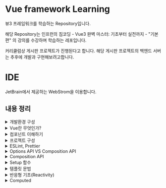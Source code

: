 # Vue framework Learning

뷰3 프레임워크를 학습하는 Repository입니다.

해당 Repository는 인프런의 짐코딩 - Vue3 완벽 마스터: 기초부터 실전까지 - "기본편" 의 강의를 수강하며 학습하는 레포입니다.

커리큘럼상 게시판 프로젝트가 진행된다고 합니다.
해당 게시판 프로젝트의 백엔드 서버는 추후에 개발과 구현해보려고합니다.

# IDE
JetBrain에서 제공하는 WebStrom을 이용합니다.


## 내용 정리

<details>
<summary>개발환경 구성</summary>
- 강의에서 소개하는 vsCode의 확장프로그램은 이미 WebStrom에서 모두 제공되는 기능이므로, 생략합니다. <br>
- 크롬 웹스토어에서 `vue devtools`를 검색하면 Vue.js devtools 2개가 나오는데, 이중 legacy는 Vue2를 가리킵니다. <br> 따라서 레거시가 아닌 Vue.js devtools를 설치합니다.
</details>



<details>
<summary>Vue란 무엇인가?</summary>

## Vue
User Interface 개발을 위한 자바스크립트 프레임워크입니다.

관련된 파일은 [vue3.html](./src/tmp/vue3.html), [javascript.html](./src/tmp/javascript.html) 입니다.

이 두 파일의 차이는 다음과 같습니다.
1. 선언적 렌더링(Declarative Rendering) : Vue는 템플릿 구문`{{ 데이터 }}`를 활용하여 데이터를 선언적으로 출력(렌더링)할 수 있도록 합니다.
 
2. 반응성(Reactivity) : Vue는 JavaScript 상태 변경을 자동으로 추적하고 변경이 발생하면 DOM을 효율적으로 업데이트합니다.

이를 활용하여 순수 자바스크립트를 이용하는 것보다 더욱 빠르게 애플리케이션을 제작할 수 있습니다.

### Vue의 바인딩

관련된 파일은 [quickly.html](./src/tmp/quickly.html)입니다.

v-bind 속성을 이용하여 script태그에서 선언한 message를 바인딩 시켜줍나다 .  <br>
그리고 message의 값이 변경되면, 자동으로 placeholder의 값도 변경됩니다.

참고로 vue.js devtools를 다운로드하고, 다음과 같이 사용할 수 있습니다.

<div align="left">
  <img src="https://velog.velcdn.com/images/tjdtn4484/post/0d4ac0f1-872a-4250-ae51-3a02e27ff335/image.png">
</div>

 <br>

<div align="left">
  <img src="https://velog.velcdn.com/images/tjdtn4484/post/494205e7-11a3-4fce-b967-ad9470d31d08/image.png">
</div>

해당 값을 변경하면, 브라우저도 변경됩니다.

그리고 속성에서 `v-`라는 접두어가 붙은 특수 속성을 디렉티브(directive)라고 합니다.

### 이벤트 핸들링

관련된 파일은 [quickly.html](./src/tmp/quickly.html)입니다.

순수 html 태그 안에 `on`과 이벤트를 입력하면, 핸들링을 할 수 있는데,  <br>
Vue에선 `v-on`과 이벤트를 입력하여 핸들링을 할 수 있습니다.

reverseMessage와 관련된 코드입니다.

```
<!-- 이벤트 핸들링 -->
<button v-on:click="reverseMessage">click</button>
```

## 양방향 바인딩(v-model)

관련된 파일은 [quickly.html](./src/tmp/quickly.html)입니다.
username 과 관련된 코드입니다.

script에서 변경시엔, tag안의 값도 변경되어 나타납니다.  <br>
반면, 브라우저의 값을 변경하면, script 태그 안의 내용은 변경되지 않습니다.  <br>  <br>

왜냐하면, 단방향으로 바인딩되어 있기 때문인데요.  <br>
그래서 브라우저에서 값을 변경하면, 스크립트의 value도 변경될 수 있도록 **양방향 바인딩**을 해주어야 합니다.  <br> <br>

**양방향 바인딩**을 하기 위해 쓰는 것이 **v-model**입니다.  <br>
이 때 브라우저에서 값이 변경되면 스크립트의 value도 함께 변경됩니다.

```
{{ username }}
<!--    단방향 바인딩    <input type="text" v-bind:value="username" />-->
<!-- 양방향 바인딩 --> <input type="text" v-model="username" />
```


## 조건문
`v-if`라는 특수 속성(디렉티브)으로 제어할 수 있습니다.

관련된 파일은 [quickly.html](./src/tmp/quickly.html)입니다.

```
<p v-if="visible">보이나요?</p> <!-- 조건문 -->
<button type="button" v-on:click="visible = true">visible</button>
        
```


## 반복문
`v-for`로 배열에서 데이터를 가져와 아이템 목록을 표시하는데 사용할 수 있습니다.

관련된 파일은 [quickly.html](./src/tmp/quickly.html)입니다. 


```
<ul>
  <li v-for="item in items">{{item}}</li>
</ul>
```

</details>

<details>
<summary>컴포넌트 이해하기</summary>

**모듈** : 자바스크립트 코드를 재사용할 수 있도록 분리한 파일 <br><br>

**컴포넌트**                            <br>
- 뷰에서 UI를 재활용할 수 있도록 정의한 것   <br>                           
- 컴포넌트를 활용하면 자바스크립트 코드뿐만 아니라, HTML, CSS도 함께 캡슐화하여 재사용 가능. <br><br>

컴포넌트의 정의에든 두 가지 방법이 있습니다. <br><br>

하나는 **문자열 템플릿**, 하나는 **SFC(Single File Component)**가 있습니다. <br>

```
<script> 
    const BookComponent = {
        template : `
            <article class="book">
                <div class="book_subtitle">제목</div>
                <div class="book__title">HTML 강좌</div>
            </article>
        `,    
    };
    
    const app = Vue.createApp({});
    app.component("BookComponent",BookComponent);
    app.mount("#app");
</script>
```

위와 같이 component를 선언하고, <br>
등록했다면, <br>
사용만 하면 됩니다. <br><br>

사용은 body태그 안에 다음과 같이 추가만 해주면 됩니다.
<br>
```
<book-component></book-component>
```
<br>
그럼 해당 template 내의 구조가 만들어집니다.<br>


<div align="left">
  <img src="https://velog.velcdn.com/images/tjdtn4484/post/cf18fbe6-38f7-4bf8-9fc3-81e8d5f421dc/image.png">
</div>

<br>

컴포넌트를 활용하면, 이처럼 단 몇 줄의 태그로 아래와 같은 UI를 만들 수 있습니다. <br>

<div align="left">
  <img src="https://velog.velcdn.com/images/tjdtn4484/post/d98eaf54-a7df-4aa1-953e-60d9f58d01d9/image.png">
</div>

관련된 파일은 [여기](./src/learning-component/index.html)에 있습니다. <br><br>

그리고 위에 사진에 보시면 **Root 컴포넌트**가 존재함을 알 수 있는데, <br>
루트 컴포넌트는 처음 `Vue.craeteApp({})`으로 루트 컴포넌트를 처음에 생성할 때 괄호 안에 옵션을 전달하는데, <br>
그 옵션은 루트 컴포넌트를 생성할 때 사용하는 옵션입니다. <br><br>

그리고 이 태그들도 줄일 수 있습니다. <br>

```
const App = {
            template: `
            <app-header></app-header>
            <app-nav></app-nav>
            <app-view></app-view>
            `,
        }
///

app.component("App", App);
app.mount("#app");


//  HTML에 한 번에 한 줄로도 선언가능합니다.
<app></app>

```
<br>
지금까지의 방법은 **문자열 팀플릿**에 관한 내용입니다. <br>
이 방법은 계속 추가되는 내용이 있으면 코드가 길어지고, 불편해집니다. <br>

그래서 현업에서도 SFC 방식으로 개발을 진행하는데, <br>
SFC 방식으로는 **Vue CLI** 혹은 **Vite** 와 같은 빌드 도구가 필요합니다.

#### Vite 사용시

```
npm init -y
```

뷰도 npm으로 프로젝트를 관리할 것이기 때문에, cdn 방식이 아닌 npm으로 라이브러리를 설치해야 합니다.

```
npm install vue
```

vite 설치는 다음과 같습니다.

```
npm install vite
```

그리고 비트로 Vue.js 개발을 하려면 플러그인이 필요합니다. <br>

참고로 플러그인 [사이트는 바로 여기](https://github.com/vitejs/vite-plugin-vue/tree/main/packages/plugin-vue)입니다.

```
npm i @vitejs/plugin-vue
```

그리고 vite는 실행시 vite.config.js 파일을 참조합니다. <br><br>

다음으로 해당코드를 vite.config.js에 붙여넣기 해주시면 됩니다. <br>
(해당 링크에서 처음으로 나오는 코드입니다.) <br>

```
// vite.config.js
import vue from '@vitejs/plugin-vue'

export default {
  plugins: [vue()],
}
```

이제 비트 설치가 끝났습니다.

package.json에서 script 태그 안에서 dev라는 이름응로 vite를 추가해줍니다.

```
"dev": "vite",
```

이후 실행시 다음 명령어를 실행하면 됩니다.

```
npm run dev
```

### 컴포넌트를 사용하는 이유
- 컴포넌트를 사용하면 UI를 재사용 할 수 있습니다.
  - 프론트엔드 개발을 하다보면 JavaScript 뿐만 아니라 HTML, CSS를 반복적으로 사용할 때가 있습니다. <br> 이런경우 컴포넌트로 캡슐화 한 후 필요한 곳에서 사용할 수 있습니다.
- 컴포넌트를 사용하여 UI를 독립적으로 나눔으로써(레이아웃 등) 코드를 클린하게 할 수 있습니다.
  - 프론트엔드 개발을 하다보면 코드가 길어져 유지보수가 힘들 수 있습니다. <br> 이런경우 컴포넌트로 독립적으로 분리함으로써 코드를 클린하게 하여 유지보수를 보다 쉽게할 수 있습니다.


</details>

<details>
<summary>프로젝트 구성</summary>

#### Vue 설치방법

CLI를 사용하면 명령어 하나로 프로젝트를 scaffolding 할 수 있기 때문에 편리합니다.<br><br>

**scaffold**이란?
- 개발을 용이하게 시작할 수 있는 발판을 제공해주는 것을 의미합니다.

<br>
CLI로 시작하는 방법은 두 가지가 있습니다. <br>

#### Vue CLI
Vue CLI는 웹팩 기반 빌드도구입니다. <br>
하지만, Vue CLI는 현재 유지관리 모드에 있으므로, <br>
특정 웹팩 기능에 의존하지 않는 한 vite로 새로운 프로젝트를 시작하는 것을 공식문서에선 권장하고 있습니다.

#### Vite
Vite는 Vue SFC를 지원하고 매우 가볍고 빠른 빌드 도구입니다. <br>
Vue!의 저자이기도 한 Evan You가 만들었습니다. <br>

- Vite는 개발 서버를 구동할 때 매우 빠릅니다.
- 소스 코드의 변경이 일어났을 때 전체 모듈을 번들링 하는 것이 아니라, 변경된 모듈만 교체하기 때문에 개발을 더욱 더 빠르게 진행할 수 있습니다.

### vite로 프로젝트 구성하기

다음 명령어를 입력하여 vite로 프로젝트를 구성할 수 있습니다.

```
npm init vue
```

해당 명령어로 공식 Vue 프로젝트 스케폴딩 도구인 `create-vue`를 설치하고 실행합니다. <br>
프로젝트 이름을 설정한 후, 마지막 ESLint(코드 검사기)와 Prettier외엔 다 no를 선택해줍니다. <br>
그럼 프로젝트 이름으로 설정한, 디렉터리가 생깁니다. <br>
이 폴더가 프로젝트 디렉터리입니다. <br>

CLI를 통해 해당 디렉터리로 이동하여, 다음 명령어로 의존된 라이브러리를 설치합니다. <br>

```
npm install
```

설치 완료 후, 다음 명령어로 실행합니다.

```
npm run dev
```

터미널에서 나오는 경로를 통해 Vue로 진입할 수 있습니다.

</details>

<details>
<summary>ESLint, Prettier</summary>

<div align="left">
  <img src="https://velog.velcdn.com/images/tjdtn4484/post/12a551fa-661b-4645-ab5e-1eb69b7dec66/image.png">
</div>

이 사진은 현재 프로젝트의 폴더 구조입니다. <br><br>

맨 마지막의 **vite.config.js**sms vite의 환경 설정파일입니다. <br>
vite 명령어를 사용할 때 해당 파일을 참고합니다. <br><br>

vite.config.js에서 alias 탭이 있는데, <br>
왼쪽 항목의 URL의 매개변수를 가리킨다는 의미입니다. <br><br>

```
'@': fileURLToPath(new URL('./src', import.meta.url))
```

이렇게 설정되어있는데, `@`이 `./src` 경로를 가리킨다는 의미입니다. <br><br>

현재 디렉터리가 src인데, src안에 component 안에 TheWelcome.vue 파일이 있습니다. <br><br>

만약 이 파일을 import 할 때 <br>

```
import TheWelcome from './components/TheWelcome.vue'
```

이렇게 쓸 수도 있지만, 다음처럼 사용할 수도 있습니다.

```
import TheWelcome from '@/components/TheWelcome.vue'
```

기본적인 내용은 생략합니다. <br>
~~(Vue 이전 강의에 다 나오거든요 ㅎㅎ)~~

**public** 디렉터리는 정적 리소스를 담고 있는 디렉터리입니다. <br>
src 하위의 **asset** 디렉터리는 웹팩이나 vite와 같은 빌드도구의 영향을 받는 이미지나 CSS 등 정적인 리소스를 담는 디렉터리입니다.

그리고 src하위의 **App.vue** 컴포넌트가 루트 컴포넌트입니다.<br>

---

### Vue 스타일 가이드

애플리케이션을 개발할 때 코드 컨벤션, 코드 스타일은 협업할 때 굉장히 중요합니다. <br>
예를 들어, 자바스크립트에서 홑따옴표로 감쌀지, 쌍따옴표로 감쌀지, 명령문 끝에 세미콜론을 넣을지 안 넣을지 등등 <br>
이러한 규칙을 **스타일**이라고 합니다. <br><br>

Vue의 스타일 가이드는 JavaScript나 HTML에 대한 제한을 최대한 피합니다. <br>

하지만 **뷰 스타일 가이드**에서 제안하고 싶은 점은 <br> 
뷰로 구현할 때 특정 스타일로 개발을 하게 되면 굉장히 유용하다는 점이 있는데, <br>
이러한 규칙을 4가지 범주로 나눠서 제안을 하고 있습니다 <br><br>

즉, 뷰로 개발할 때 어떤 점이 좋았다 혹은 어떤 점이 별로였는지 이러한 경험을 알려주는 가이드입니다.<br>

### 규칙 예시
- 컴포넌트 이름에 합성어 사용
  - 예시로 todo라는 것보단, **todo-item**과 같이 합성어로 사용하는 게 좋다고 합니다.
- Prop 정의
  - 배열로 간단하게 정의하는 것보다 **객체로 상세하게 정의하는 것**이 좋고, 아니라면 최소한 **타입은 정하는 것**을 가이드하고 있습니다.
  - `.eslintrc.cjs` 파일에서 module.exports 하위의 root 하위의 'eslint:recommended' 부분은 ESLint에서 다음과 같이 체크된 부분이 있습니다. <br> 
  이 부분은 "해당 항목은 자동으로 검사해라"라는 옵션이라고 보시면 됩니다.
  <div align="left">
    <img src="https://velog.velcdn.com/images/tjdtn4484/post/a1be217a-8de4-4266-b9ba-92bbe8d9e6a8/image.png">
  </div>
- `@vue/eslint-config-prettier` 옵션은 불필요한 규칙 혹은 ESLint 와 Prettier와의 충돌할 수 있는 규칙을 끄는 충돌방지용 옵션입니다.

### ESLint 속성추가

프로젝트 설정처럼 하다보면, '.eslintrc.cjs'이 있습니다. <br>
커스텀 컨벤션, 룰을 추가하려면 `rules` 속성을 추가해야합니다.

```
  "rules": {
    "no-console": "error", // 콘솔 사용시 Error가 발생합니다.
    "no-console": "warn", // 콘솔 사용시 경고표시가 발생합니다.
    "no-console": "off", // no-console 옵션 사용을 비활성화합니다.
    
  },
```

참고로 저는 WebStrom을 사용 중인데, 따로 설정을 해야하는 것 같습니다. <br>
혹여 위의 코드를 추가해도 에러가 발생하지 않으면, Settings에서 **ESLint**를 검색하여 선택 후, <br>
**Disable ESLint**로 되어있는 것을 **Manual ESLint configuration**으로 변경하여 적용해주시면 됩니다. 

강의에서는 다음과 같이 설정합니다. 

<div align="left">
  <img src="https://velog.velcdn.com/images/tjdtn4484/post/0633b516-413a-47d8-947d-2ff02f6db184/image.png">
</div>

다음은 ESLint를 적용 후, 파일마다 빨간 줄이 나오는데, 이걸 일일이 적용하기엔 귀찮습니다. <br>
따라서, 일괄적으로 저장하는 법을 보겠습니다. <br><br>

해당 파일들에 ESLint를 적용하고, 저장을 누를 때, 자동으로 ESLint가 적용되는데, 컨텐츠 제작자는 VScode를 통해서 설정합니다. <br>
하지만, 저는 JetBrain의 WebWtorm을 사용하므로, 위와 같이 적용하려면 다음과 같이 해주시면 됩니다.

<div align="left">
  <img src="https://velog.velcdn.com/images/tjdtn4484/post/c7e9d8c8-4a98-4d9c-b594-4dfceda87e67/image.png">
</div>

settings-ESLint를 검색 후, 선택해주셔서 위와 같이 해주시면 됩니다. <br><br>

이후, main.js 혹은 App.vue에서 저장을 하면 깔끔하게 정리됩니다. <br><br>

그리고 전체 파일을 적용하려면, 터미널을 통해서 다음 명령어를 입력하면 됩니다.

```
npm run lint
```

그러면 전체적으로 lint 검사가 진행되는 것을 알 수 있습니다. <br><br>

그리고 ESLint를 적용한다면, Prettier를 비활성화 해줍니다. <br>


</details>

<details>
<summary>Options API VS Composition API</summary>

Vue2는 Options API를 사용했지만, Vue3가 나오면서 Composition API가 나왔고, <br>
Vue 진영에서도 Composition API를 이용하여 개발하기를 권장하고 있습니다.

#### Option API 스타일

```
    data() {
		return {
			counter: 0,
		};
	},
	methods: {
		increment() {
			this.counter++;
		},
	},
	mounted() {
		console.log('컴포넌트가 마운트 되었습니다');
	},
```

위와 같이 상태 데이터는 데이터 안에 선언하고,<br>
메서드는 메서드 안에 선언하고, <br>
컴포넌트가 마운트 되었을 때는 마운트 메서드를 선언해서 작성하는 방식입니다. <br>

#### Composition API 스타일

```
    setup() {
		const counter = ref(0);
		const increment = () => counter.value++;

		onMounted(() => {
			console.log('컴포넌트가 마운트 되었습니다');
		});

		return {
			counter,
			increment,
		};
	},
```

위의 코드와 같이 setup 함수 안에 그룹핑 해놓은 스타일이 컴포지션 API 입니다. <br><br>

Vue 공식문서를 통해서 API의 함수들을 더욱 자세히 확인할 수 있습니다. <br>

### 컴포지션 API가 나온 배경

Optinos API 같은 경우, 데이터, 메서드 등의 코드를 보면 **동일한 논리적 관심사를 처리하는 코드가 분산**이 되어있습니다.<br> <br>

만약 코드가 길어지면, 복잡해져서 스크롤을 한창 아래로 내려야합니다. <br><br>

하지만, 컴포지션 API를 사용하게되면, **동일한 논리적 관심사를 그룹핑**할 수 있습니다.<br>
코드를 그룹핑함으로써 분석하기 쉽고, 유지보수가 용이해집니다. <br><br>

만약 코드를 다른 곳에서 사용한다면, <br>
관심사가 동일한 코드를 가지고 유틸 파일로 만들 수 있습니다. <br><br>

하지만 Options API는 코드조각을 일일이 찾아야 됩니다. <br>
번거롭게요... <br><br>

그리고 Composition API를 사용하면, 동일한 관심사 코드를 그룹핑하고, 추출하여 쉽게 재활용 가능합니다. <br>
이 때 **관심사를 추출하여 재사용 가능한 코드**를 컴포지션 API에서는 **컴포저블**이라고 부릅니다. <br><br>

컴포저블은 OptionsAPI에서 사용했던 믹스인의 모든 단점을 해결해줍니다. <br>
또한, <br>
Vue3의 재사용이 가능한 함수를 활용하면, 믹스인을 사용할 필요도 없습니다.<br><br>

**정리하자면**,<br>
- 컴포지션 API는 코드 조각을 그룹핑함으로써 분석을 용이하게 합니다.
- 컴포저블 함수를 사용해서 애플리케이션 전체에서 코드를 매우 쉽게 재사용할 수 있게 해줍니다.


### OptionsAPI, CompositionAPI의 관계

- CompositionAPI는 OptionsAPI의 대부분의 기능을 대체합니다. 
  - 하지만, 경우에 따라 필요한 경우 OptionsAPI를 사용해야 할 수도 있습니다.

- OptionsAPI, CompositionAPI를 같이 사용할 수도 있습니다.
  - 기존 OptionsAPI로 개발을 했지만, Composition API의 기능이 필요한 경우에만 사용하는 것이 좋습니다.
  - 새로운 프로젝트를 진행할 떄는 CompositionAPI를 기반으로 개발하는 것이 좋습니다.

비교하기 좋은 사이트는 다음과 같습니다. <br>
[뷰 3 공식문서](https://vuejs.org/)입니다.

해당 사이트에서 Docs의 Guide를 선택합니다.

<div align="left">
  <img src="https://velog.velcdn.com/images/tjdtn4484/post/b116b526-dd97-4299-be02-dc3c38a985b5/image.png">
</div>


그리고, 왼쪽 상단의 **Options** 혹은 **Composition** 토글을 통해서 두 API 방식을 비교할 수 있습니다.

<div align="left">
  <img src="https://velog.velcdn.com/images/tjdtn4484/post/7f42a891-b794-46b3-866e-7ee4f26ee209/image.png">
</div>

<div align="left">
  <img src="https://velog.velcdn.com/images/tjdtn4484/post/aa26cf22-d7ff-4c14-be26-f3386c7d80e7/image.png">
</div>


</details>

<details>
<summary>Composition API</summary>

컴포지션 API는 성격에 따라 **반응형 API**, **라이프 사이클 Hook**, **종속성 주입** 으로 구분됩니다.<br><br>


### 반응형 API
- 말 그대로 반응하는 데이터와 관련된 API 세트라고 보시면 됩니다. <br><br>

#### 반응형이란?

다음과 같이 App.vue 코드를 작성합니다.<br><br>


```
<template>
	<div>
		<h2>반응형 메시지</h2>
		<p>{{ reactiveMessage }}</p>
		<h2>일반 메시지</h2>
		<p>{{ normalMessage }}</p>
	</div>
</template>

<script>
import { ref } from 'vue';

export default {
	setup() {
		const reactiveMessage = ref('Hello Reactive Message');
		const normalMessage = 'Hello Nomal Message';

		return {
			reactiveMessage,
			normalMessage,
		};
	},
};
</script>

<style lang="scss" scoped></style>

```

그럼 다음과 같이 나올 것입니다.

<div align="left">
  <img src="https://velog.velcdn.com/images/tjdtn4484/post/a497ab54-2a2f-4a59-b737-6e48fb9765c9/image.png">
</div>

그리고 버튼을 누르면, `!`를 추가하는 코드를 작성해보겠습니다.<br><br>

```
		<h2>반응형 메시지</h2>
		<p>{{ reactiveMessage }}</p>
		<button v-on:click="addReactiveMessage">Add Message</button>
		<h2>일반 메시지</h2>

		...
		
		const reactiveMessage = ref('Hello Reactive Message');
		const addReactiveMessage = () => {
			reactiveMessage.value = reactiveMessage.value + '!';
		};
		const normalMessage = 'Hello Nomal Message';

		return {
			reactiveMessage,
			normalMessage,
			addReactiveMessage,
		};
...

<style lang="scss" scoped></style>
```

그리고 메세지를 클릭해보면, <br><br>

<div align="left">
  <img src="https://velog.velcdn.com/images/tjdtn4484/post/0cb12eba-3746-4d52-86d4-c4e225e63ab1/image.png">
</div>

위 그림처럼 느낌표가 붙습니다.(3번을 눌렀기 때문입니다.) <br><br>

선언했던 `reactiveMessage`이 반응형 메세지였는데, <br>
이 **반응형 메세지의 상태가 변경됨**에 따라, **UI도 함께 변경**되는 것을 확인할 수 있습니다. <br><br>

그 이유는 ref API를 사용했기 때문입니다.<br><br>

반면에, 일반메세지는 어떻게 될까요? <br><br>

다음과 같이 코드를 작성합니다.<br><br>

```
  ...
        <h2>일반 메시지</h2>
		<p>{{ normalMessage }}</p>
		<button v-on:click="addNomalMessage">Add Message</button>
  
  ...
        const normalMessage = 'Hello Nomal Message';
        const addNomalMessage = () => {
            addNomalMessage.value = addNomalMessage.value + '!';
        };

		return {
			...
			addReactiveMessage,
			addNomalMessage,
  ...
```

그러면 다음과 같이 나오는데, <br>

<div align="left">
  <img src="https://velog.velcdn.com/images/tjdtn4484/post/d86ca3c5-35f5-472a-824f-db10e5e4f31c/image.png">
</div>

위 그림은 버튼을 몇 번 클릭한 모습입니다.<br><br>

이 말인 즉슨, 반응형 메시지가 아니라면,  <br>
음... 네... <br>


<div align="left">
  <img src="https://velog.velcdn.com/images/tjdtn4484/post/edffdb4b-5995-4394-9e73-ae9420234bbd/image.png">
</div>

그렇습니다..

이처럼 반응형 API는 반응형 데이터를 선언하거나, 혹은 <br>
그와 관련된 일을 하는 API입니다.<br><br>


```
isRef() // 반응형인지 확인하는 문법
```

콘솔을 통해서 반응형인지 아닌지를 보도록 하겠습니다.

<div align="left">
  <img src="https://velog.velcdn.com/images/tjdtn4484/post/9da7c4ca-0fb7-4100-bb40-93f4d444ee85/image.png">
</div>

결과는 위 그림과 같습니다.
따라서 반응형 API란 **반응형과 관련된 일을 하는 API다**라고 보시면 됩니다.


### 라이프 사이클 Hook

Vue 인스턴스나 컴포넌트가 생성될 때, 미리 사전에 정의된 몇 단계의 과정을 거치게 되는데 이를 **라이프 사이클(Lifecycle)**이라고 합니다. <br>
라이프사이클 단계에서 실행되는 함수를 **라이프 사이클 훅**이라고 합니다.<br><br>

예를 들어 어떠한 코드를 컴포넌트가 DOM에 마운트 되기 전에 넣고 싶거나, 혹은 마운트된 후에 넣고 싶을 때, <br>
onBeforeMount, onMounted와 같은 API를 사용할 수 있습니다.


### 종속성 주입

해당 내용은 추후에 다룹니다.

</details>

<details>
<summary>Setup 함수</summary>

Setup() 함수(hook)은 Composition API 사용을 위한 진입점 역할을 합니다. <br>

Setup 함수는 라이프 사이클 다이어그램을 보면, 컴포넌트 인스턴스가 생성되기 전에 실행되는 Hook이라고 볼 수도 있습니다. <br>
<br>
Setup 함수 안에 반응형 상태, 메서드를 선언하고, 객체로 반환하게 되면 템플릿에 노출할 수 있습니다.<br>

```
<template>
	<div>
		<p>
			{{ counter }} // return문 안에 있음. 사용 가능
		</p>
		<p>
			{{ message }} // return문 안에 없음. 사용 불가
		</p>
	</div>
</template>

<script>
import { ref } from 'vue';

export default {
	setup() {
		const counter = ref(0);
		const message = ref('Hello Vue3');
		return {
			counter,
		};
	},
};
</script>
```

<div align="left">
  <img src="https://velog.velcdn.com/images/tjdtn4484/post/e350b359-e098-49fc-ba98-06473255c78e/image.png">
</div>

이처럼 return 문 안에 있냐 없냐에 따라 템플릿 내에서 사용할 수도 있고, 사용하지 못할 수도 있습니다.<br>
이는 변수 뿐만 아니라, 메서드도 마찬가지입니다. <br><br>

템플릿 뿐만 아니라, 컴포넌트 인스턴스에서도 사용할 수 있습니다.<br>

```
<script>
import { ref } from 'vue';

export default {
	setup() {
		const counter = ref(0);
		const message = ref('Hello Vue3');
		return {
			counter,
		};
		
		mounted() {
		  console.log(this.counter) // 0
		}
	},
};
</script>
```

위와 같이 mounted 안에서 this 키워드를 이용하여 접근할 수 있습니다. <br>
(참고로 이 부분은 OptionsAPI입니다.) <br><br>


- props
그리고 Setup 함수의 첫 번째 매개변수는 props입니다. <br>
**props**는 추후에 다룹니다.^^<br>
Setup 함수의 첫 번째 매개변수로 props가 넘어온다는 정도로 알고 가면 됩니다. <br>

- Setup Context
두 번째 매개변수로는 Setup Context 객체입니다.<br>
컨텍스트 객체는 Setup 함수 내에서 유용하게 사용할 수 있는 속성을 갖고 있습니다. <br><br>

속성은 다음과 같이 있습니다. 
- context.attrs
- context.slots
- context.emit
- context.expose
  
<br> 이러한 기능들도 추후에 배웁니다 ^^

</details>


<details>
<summary>템플릿 문법</summary>

### 텍스트 보간법
텍스트 보간법은 데이터 바인딩의 가장 기본형태로 `{{ data }}` 처럼 이중 중괄호(콧수염 괄호라고도 불립니다.)를 사용하는 것입니다. <br><br>
이중중괄호({{}})를 활용하여, 데이터에 바인딩할 수 있습니다. <br><br>

그러면 script 태그 안의 값이 변경됨에 따라, 템플릿에서 보여지는 값도 변경됩니다. <br><br>

만약에 한 번만 렌더링을 하고 데이터가 변경되지 않도록 하려면, **v-once**라는 디렉티브를 사용하면됩니다. <br><br>

잠깐! 여기서 **디렉티브**란? <br>
`v-`와 같은 prefix가 붙는 특수한 속성입니다. <br>
디렉티브는 엘리먼트 혹은 컴포넌트에게 행동을 지시하는 것을 말합니다.<br><br>

`v-once`는 **일회성으로만 보관하고, 갱신해도 변경하지 말라**는 기능이 있는 디렉티브입니다.<br><br>

```
<template>
  <h2>보간법</h2>
		<p>{{ message }}</p>
		<p v-once>{{ message }}</p>
		<button v-on:click="message = message + '!'">Click!</button>
</template>
<script>
import { ref } from 'vue';

export default {
	setup() {
		const message = ref('안녕하세요!');
		return {
			message,
		};
	},
};
</script>
```

위와 같이 있을 때, <br>

<div align="left">
  <img src="https://velog.velcdn.com/images/tjdtn4484/post/5e80105b-fb0e-4359-ab5d-5646a00533b7/image.png">
</div>

`v-once`가 적용된 곳은 처음과 같지만, 그냥 바인딩된 곳에는 느낌표가 많이 붙은 것을 확인할 수 있습니다. <br>

### 이중중괄호({{}})
이중중괄호는 데이터를 HTML이 아닌, 일반 텍스트로 해석합니다. <br>
실제 html을 출력하려면, `v-html` 디렉티브를 사용해야합니다. <br><br>

```
  ...

  <h2>v-html</h2>
  <p>{{ rawHtml }}</p>
  <p v-html="rawHtml"></p>

  ... 

Setup() {
  const rawHtml = ref('<strong>안녕하세요</strong>');
  
  ... 
  
  return {
    rawHtml,
  }
}

```

위와 같이 있을 때, 다음과 같이 나타납니다. <br> 

<div align="left">
  <img src="https://velog.velcdn.com/images/tjdtn4484/post/bfdaaadb-6910-4bb9-b99d-d32600a3e776/image.png">
</div>

<br><br>

### v-html
`v-html` 디렉티브를 사용하면, 태그 내에 아무것도 선언하지 않고, 디렉티브의 값으로만 주면 해당 태그가 템플릿에 적용됩니다. <br><br>

```
<p v-html="rawHtml"></p>
```

#### v-html 주의점
`v-html`을 실무에서 사용하게 되면, HTML을 동적으로 웹사이트에서 렌더링하게 되는데 **XSS 취약점(크로스 사이트 스크립팅)**에 위험해집니다. <br>
<br>
**XSS 취약점(크로스 사이트 스크립팅)**은 웹사이트에서 악성 스크립트를 삽입할 수 있는 취약점입니다.<br>
따라서, 관리자가 입력하는 컨텐츠거나, 혹은 신뢰할 수 있는 컨텐츠에서만 사용을 하고, <br>
사용자가 제공하는 컨텐츠에서는 사용하지 않는 것을 권장합니다.<br><br> 

### 속성 바인딩(v-bind)
속성을 바인딩할 때는 `v-bind` 디렉티브를 사용할 수 있습니다.<br>

```
<div v-bind:title="dynamicTitle">
	마우스를 올려보세요. 마우스가 올라가면 보여요!
</div>

 ...
 
 const dynamicTitle = ref('안녕하세요!!!!');
 
 ...
 
 return {
			dynamicTitle,
  }
```

그리고 마우스를 올려보면 다음과 같이 나옵니다. <br>

<div align="left">
  <img src="https://velog.velcdn.com/images/tjdtn4484/post/3740a83c-5d58-4e3e-84d9-547c5ceb410b/image.png">
</div>

<br>

```
  ...
  
  <input type="text" value="홍길동" v-bind:disabled="isInputDisabled" />
  
  ...

  const isInputDisabled = ref(false);
  const isInputDisabled = ref(true);
  
  ...
```

위와 같이 작성하게되면, isInputDisabled의 값이 true이냐 false이냐에 따라, <br>
input 값이 수정될 수도 있고, 안 될 수도 있습니다. <br><br>


<div align="left">
  <img src="https://velog.velcdn.com/images/tjdtn4484/post/d648f7ac-54e4-4ba5-9e1e-b9f37f9b519b/image.png">
</div>

<div align="left">
  <img src="https://velog.velcdn.com/images/tjdtn4484/post/54657829-aa9d-446e-85fd-a87b3e38d12e/image.png">
</div>

그리고 `v-bind`는 단축 속성을 지원합니다! <br><br>

`v-bind:` 이렇게 사용해도 되고, <br>
`:` 이와 같이 콜론(:)만 사용해도 됩니다! <br><br>

앞으로의 수업은 단축 속성을 사용한다고 합니다.^^ <br><br>

그리고 `v-bind`는 여러 개의 속성을 한 번에 바인딩할 수 있습니다. <br>
다중 속성을 객체로 한 번에 바인딩할 수 있습니다. <br>

```

...
  <input v-bind="attr" />
...

  const attr = ref({
			type: 'password',
			value: '12345678',
			disable: false,
		});
		
...
 
  return {
			attr,

```

위와 같이 한 번에 정의하여 사용할 수 있습니다.

<div align="left">
  <img src="https://velog.velcdn.com/images/tjdtn4484/post/bcd7d52c-3e0b-4511-86ab-85268e19d9a3/image.png">
</div>

현재 비밀번호가 잘 들어간 것을 확인할 수 있습니다.
<br>

```
type: 'text',
```

타입을 text로 바꾸면 다음과 같이 됩니다.

<div align="left">
  <img src="https://velog.velcdn.com/images/tjdtn4484/post/00f5643d-86b8-4a2a-9ec3-cc9fcb829661/image.png">
</div>

이렇게 다중 속성을 바인딩할 수 있습니다.

### 이중괄호 안의 자바스크립트 표현식
이중괄호문에서는 데이터 뿐만 아니라, 자바스크립트 표현식도 가능합니다. <br>

```
		<h2>JavaScript</h2>
		{{ message.split('').reverse().join('') }} <br />
		{{ isInputDisabled ? '예' : '아니오' }}
```

아래는 결과입니다. <br>

<div align="left">
  <img src="https://velog.velcdn.com/images/tjdtn4484/post/1cc770bc-bd02-4fa8-b26f-5f03a98ffde3/image.png">
</div>

이처럼 JavaScript 표현식도 가능합니다.

</details>

<details>
<summary>반응형 기초(Reactivity)</summary>

자바스크립트 객체에서 반응형 상태를 생성하기 위해서 `reactive()` 함수를 사용할 수 있습니다. <br>
리액티브 함수에 객체를 넣음으로 반응형 상태를 선언할 수 있습니다. <br>
이 때 반환되는 데이터를 반응형 객체라고 하고, 반응형 객체가 변경되면 바인딩된 화면도 자동으로 업데이트 됩니다. <br><br>

```
<template>
	<div>
		<button v-on:click="increment()">Click {{ state.count }}</button>
	</div>
</template>

<script>
import { reactive } from 'vue';

export default {
	setup() {
		const state = reactive({
			count: 0,

		});
		const increment = () => {
			state.count++;
		};
		return {
			state,
			increment,
		};
	},
};
</script>
```

반응형은 Depth가 깊어도 제대로 동작을 합니다.<br>

```

    ...
    
    <button v-on:click="increment()">Click {{ state.count }}</button>
    <button v-on:click="increment()">Deep Click {{ state.deep.count }}</button>

    ...

    export default {
        setup() {
            const state = reactive({
                count: 0,
                deep: {
                    count: 0,
                },
            });
            const increment = () => {
                state.count++;
                state.deep.count++;
            };
            return {
                state,
                increment,
            };
        },
};
	...
```

아래는 해당 코드의 결과입니다.

<div align="left">
  <img src="https://velog.velcdn.com/images/tjdtn4484/post/d8c3b64a-82a8-48e2-b67c-6198fd6678d3/image.png">
</div>

이처럼 얕은 Depth부터 깊은 Depth까지 반응형으로 동작하는 것을 확인할 수 있습니다. <br><br>

OptionsAPI에서는 data라는 옵션의 객체를 return해서 선언하는데, 내부적으로 반환된 객체는 reactive로 감싸진다는 것을 참고하시면 될 거 같습니다.<br><br>

**reactive**함수는 객체나 배열과 같은 **레퍼런스 타입을 반응형 객체로 만들 수 있습니다.** <br><br>

그럼 string, number, boolean과 같은 기본형을 반응형 데이터로 만드려면 어떻게 해야할까요? <br>
이에 대해 알아보겠습니다. <br>

```
<template>
	<div>
		<p>{{ message }}</p>
		<button v-on:click="addMessage">add click</button>
	</div>
</template>

<script>
import { reactive } from 'vue';

export default {
	setup() {
		let message = reactive('Hello Vue!');
		const addMessage = () => {
			message = message + '!';
		};
		return {
			message,
			addMessage,
		};
	},
};
</script>
```

해당 코드의 결과는 다음과 같습니다.

<div align="left">
  <img src="https://velog.velcdn.com/images/tjdtn4484/post/d773696b-af43-4337-be5f-8964044c7111/image.png">
</div>

그런데, 반응형으로 동작하지 않는다는 것을 확인할 수 있습니다. <br>
그 이유는 **reactive함수**는  객체나 배열과 같이 레퍼런스 타입의 반응형 상태, 반응형 객체를 선언하는 함수이기 때문입니다. <br>

```
console.log('message :', message);
console.log('message typeof :', typeof message);
```

해당 코드를 넣고, 확인을 해보면, 

<div align="left">
  <img src="https://velog.velcdn.com/images/tjdtn4484/post/681c8032-2c5d-42ab-8a2b-e2bd6d11d679/image.png">
</div>

string 타입임을 확인할 수 있습니다. <br><br>

return하는 message 값과 템플릿에서 사용되는 message 값이 메모리 주소를 가지고 서로 공유를 해야하는데, <br>
기본형 특성상 값 자체가 바뀜으로써 메모리를 통해서 공유되지 않습니다. <br>
그렇기 때문에, 당연히 반응형으로 동작하지 않습니다. <br><br>

만약에 기본형을 반응형으로 다루려면, 이미 약속된 속성을 선언하고, 내부에 선언해야합니다. <br>

```
setup() {
  let message = reactive({
    value: 'Hello Vue!',
  });
  const addMessage = () => {
    message.value = message.value + '!';
  };
}
```

위의 코드처럼 작성하면 됩니다. <br>
그러나 이는 결국 Primitive 타입 즉, 기본형이 아니라 객체를 선언한 것입니다. <br><br>

따라서 반응형 API에서는 기본형을 선언할 수 있는 ref함수를 제공합니다. <br>

### ref
`reactive()` 함수는 객체타입에만 동작합니다.<br>
반면에, `ref()` 함수는 기본타입을 반응형으로 만들 수 있는 반응형 API입니다. <br><br>

ref 함수를 사용하려면, <br>
다음과 같이 ref 내부에 Primitive 타입을 넘기면 됩니다. <br><br>

```
const count = ref(0);
```

그러면, 반응형 데이터를 반환하게 됩니다. <br>
이 ref로 반환된 반응형 데이터는 **변이 가능한 (mutable) 객체**를 반환합니다.<br>
이 객체 안에는 `value`라는 하나의 속성만 포함하는데, <br>
value라는 속성은 매개변수로 던졌던 Primitive 타입을 가지고 있습니다.<br>
(위의 코드로 보면 0입니다.) <br><br>

이 반응형 객체는 value값에 참조역할을 하는 것입니다. <br>

결론적으로 ref함수로 기본형타입을 선언하게 되면, 내부적으로 value라는 값을 가지게 되고, <br>
`.value`를 선언하지 않더라도 ref함수로 선언된 값은 내부의 `.value`값을 호출한다고 보면 될 거 같습니다.

```
<template>
	<div>
		<p>{{ message }}</p>
		<button v-on:click="addMessage">add click</button>
	</div>
</template>

<script>
import { ref } from 'vue';

export default {
	setup() {
		let message = ref('Hello Vue!');
		const addMessage = () => {
			message.value = message.value + '!';
		};
		console.log('message :', message.value);
		console.log('message typeof :', typeof message.value);
		return {
			message,
			addMessage,
		};
	},
};
</script>
```

위의 코드에서 message를 ref함수로 선언했지만, <br>
템플릿에서는 `message.value`가 아닌 `message`를 이중괄호문으로 호출했습니다.  <br><br>

그리고 잘 반응합니다. <br>

<div align="left">
  <img src="https://velog.velcdn.com/images/tjdtn4484/post/c2c30a16-61a5-4d5c-80d1-25396c604ebf/image.png">
</div>


그리고, 콘솔로 확인하면, message 내부의 value값이 래핑된 것을 확인할 수 있습니다.

<div align="left">
  <img src="https://velog.velcdn.com/images/tjdtn4484/post/ba2b0556-eec7-4106-80b9-280ec15e2ac7/image.png">
</div>

<br>

그리고 크롬에서 Vue devtools를 보면 다음과 같이 ref 함수로 선언한 것은 Ref의 표시가 나오고, 편집이 가능하도록 연필 모양이 나옵니다.<br>
<br>
<div align="left">
  <img src="https://velog.velcdn.com/images/tjdtn4484/post/649b0024-7e9e-4d0e-8a0a-f32d16b57b03/image.png">
</div>

#### ref함수를 reactive의 객체를 정의할 때 속성으로 넣게되면?

```
const count = ref(0);
const state = reactive({
  count
 })
```

이처럼 ref함수를 reactive의 객체를 정의할 때 속성으로 넣게되면 어떻게 될까요? <br><br>

이에 대해 알아보도록 하겠습니다.<br>

```
const count = ref(0);
const state = reactive({
    count,
});
console.log(count.value);
// console.log('state.count : ', state.count.value); // undefined
console.log('state.count : ', state.count);   // 0
```

ref로 선언한 데이터를 반응형 객체의 속성으로 주입하게 되면,  <br>
자동으로 해당 데이터의 value는 언래핑되어 사라집니다. <br>
그래서 일반 속성을 사용하는 것처럼 사용할 수 있습니다. <br>
그리고 반응형은 여전히 연결되어 있습니다.

```
const count = ref(0);
const state = reactive({
    count,
});
count.value++;
count.value++;
console.log(count.value); // 2
console.log('state.count : ', state.count); // 2
```

이와 같이 count.value의 값이 증가함에 따라, <br>
state.count도 증가한 것을 확인할 수 있습니다. <br><br>

배열에선 조금 다릅니다.

```
// ref -> Array
const message = ref('Hello');
const arr = reactive([message]);
console.log('arr[0]: ', arr[0]);
console.log('arr[0].value: ', arr[0].value);
```

<div align="left">
  <img src="https://velog.velcdn.com/images/tjdtn4484/post/80bcc2cd-5b3d-4254-9e82-cc80231d1e5d/image.png">
</div>

배열을 통해서 접근하려면, `.value`를 통해서 접근해야합니다.<br>
반응형 상태를 객체로 넣으면 `.value`를 붙이지 않아도 되지만, <br>
반응형 상태를 배열로 넣으면 배열에 접근하기 위해서 `.value`를 붙이면 됩니다. <br><br>

### 반응형 상태 구조 분해하기(Destructuring)

객체의 몇몇 속성을 사용하고 싶을 때, ES에서 구조 분해 할당을 사용하면 되는데,<br>
반응형 객체에서 구조분해 할당을 하게 되면 해당 속성들은 반응형을 잃게 됩니다. <br><br>

```
<template>
	<div>
		<p>author: {{ author }}</p>
		<p>title: {{ title }}</p>
	</div>
</template>

<script>
import { reactive } from 'vue';

export default {
	setup() {
		const book = reactive({
			author: 'Vue Team',
			year: '2020',
			title: 'Vue 3 Guide',
			description: '당신은 이 책을 지금 바로 읽습니다 ;)',
			price: '무료',
		});

		const { author, title } = book;
		console.log(typeof author);
		return { author, title, book };
	},
};
</script>
```

위와 같은 코드가 있을 때, <br>
크롬 브라우저의 확장 프로그램인 Vue devtools를 확인해보면, <br>

<div align="left">
  <img src="https://velog.velcdn.com/images/tjdtn4484/post/75b357c2-5b78-47a0-8b4c-baf6497ff8d6/image.png">
</div>

이처럼 book은 reactive로 선언했기 때문에, 반응형이 살아있습니다. <br>
하지만, 구조분해할당으로 선언된 author, title은 변경할 수 없고, 콘솔을 통해 확인해보면, 그냥 string타입임을 확인할 수 있습니다. <br>

<div align="left">
  <img src="https://velog.velcdn.com/images/tjdtn4484/post/4c5a3f49-c556-4152-8ad8-6b575aabdcee/image.png">
</div>

<div align="left">
  <img src="https://velog.velcdn.com/images/tjdtn4484/post/b0362de8-3714-4b62-8154-391593bd1626/image.png">
</div>

그럼 반응성을 잃지 않으면서 구조분해할당을 할 수는 없을까... <br>
그 방법은 **toRef(), toRrefs() API**를 사용하면 됩니다.  <br>

```
const { author, title } = book        // 밑에처럼 변경
const { author, title } = toRefs(book);
```

toRefs(book)으로 값을 변경하면, 반응형 데이터가 됩니다.

<div align="left">
  <img src="https://velog.velcdn.com/images/tjdtn4484/post/dada99fd-9068-4a54-ac78-8fb5227285ff/image.png">
</div>

이처럼 Ref가 붙은 것을 확인할 수 있고, <br>
값을 변경할 수 있겠죠..? <br><br>

toRefs()를 사용하게 되면 book에 있는 속성과 구조분해해서 재할당한 반응형 상태는 동기화가 됩니다.<br>

<div align="left">
  <img src="https://velog.velcdn.com/images/tjdtn4484/post/926817c9-ad06-463a-83f4-24b47ace5386/image.png">
</div>

저는 위의 author 데이터를 바꿨지만, book 내부의 author의 값도 바뀌었습니다. <br>
<br>
만약 구조분해할당이 아니라, 객체에서 하나만 가져오고 싶다면, `toRef()`를 사용하면 됩니다.<br>

```
const author = toRef(book, 'author');
```

이처럼 속성하나만 선언하고, toRef의 첫 번째 매개변수에는 객체, 두 번째 매개변수에는 객체의 내부 값을 가지고 선언하면 됩니다. <br>

따라서 구조분해할당으로 가져온 데이터가 반응형을 잃지않도록 하려면, toRef, toRefs를 사용하면 됩니다. <br><br>

### readonly

readonly를 이용하면 반응형 객체의 변경을 방지할 수 있습니다. <br>

```
const original = reactive({ count: 0 });

const copy = readonly(original);

original.count++;

copy.count++;
```

위와 같이 readonly를 통해서 original의 값을 복사하여 copy로 선언하면,<br>
original.count 즉 원본 값은 변경할 수 있지만, <br> 
복사본인 copy.count는 변경할 수 없습니다. <br><br>

예를 들어, 컴포넌트 A와 B가 있을 때, <br>
A의 컴포넌트에서 사용한 반응형 상태가 B 컴포넌트에서도 필요합니다. <br>
A 컴포넌트에서 B 컴포넌트에 반응형 데이터를 주입해줄 수 있는데, <br>
B 컴포넌트에서 데이터를 변경하면, 원본이 있는 A 컴포넌트도 동기화되어 변경됩니다.<br>
이러한 경우 readonly를 이용해서 변경불가능한 객체를 만들어서 B 컴포넌트로 주입하면 됩니다. <br><br>

```
<script>
import { reactive, readonly } from 'vue';

export default {
	setup() {
		const original = reactive({
			count: 0,
		});
		original.count++;
		console.log(original.count);

		return {};
	},
};
</script>
```

콘솔에서 1이 출력됨을 확인할 수 있습니다.

<div align="left">
  <img src="https://velog.velcdn.com/images/tjdtn4484/post/520a795d-d15d-42d2-a415-9f8c5018f43a/image.png">
</div>

readonly를 사용하여 콘솔을 출력하면 다음과 같습니다.

```
const original = reactive({
    count: 0,
});
const copy = readonly(original);
original.count++;
console.log('original.count : ', original.count);
console.log('copy.count : ', copy.count);
```

<div align="left">
  <img src="https://velog.velcdn.com/images/tjdtn4484/post/520a795d-d15d-42d2-a415-9f8c5018f43a/image.png">
</div>

만약 copy.count를 변경하려 하면, 해당 값은 readonly 이기 때문에, 변경할 수 없다는, 것을 확인할 수 있습니다.

<div align="left">
  <img src="https://velog.velcdn.com/images/tjdtn4484/post/87d06188-1626-4bda-8845-ff987a1b72db/image.png">
</div>

<div align="left">
  <img src="https://velog.velcdn.com/images/tjdtn4484/post/c9ae67b5-8d5f-4a8e-b0ab-36451d30cba3/image.png">
</div>

<div align="left">
  <img src="https://velog.velcdn.com/images/tjdtn4484/post/484de383-b8a7-4747-af4c-df457928ff67/image.png">
</div>


#### Reactivity Transform : 실험적인 단계

위에서 본 것처럼 refs와 함께 `.value`를 사용하는 것은 JavaScript의 언어 제약으로 인한 단점입니다. <br>
기본형 타입을 참조형 타입으로 다루기 때문입니다. <br>
뷰3에서는 compile-time transforms를 사용하여 적절한 위치에 `.value`를 자동으로 추가해서 불편함을 개선하려고 하고 있습니다.

`$`를 활용하는데, 

```
let const = $ref(0);

function increment() {
  count++;
}
```

이처럼 `$`를 이용해서 기본형을 ref 안에 선언했지만, <br>
increment의 내부에 `count.value`가 아닌, `count`만 선언한 것을 확인할 수 있습니다. <br><br>

실험적인 단계이므로, 바로 사용할 수 없겠지만, 참고하면 될 거 같습니다!! <br>

</details>

<details>
<summary>Computed</summary>
</details>